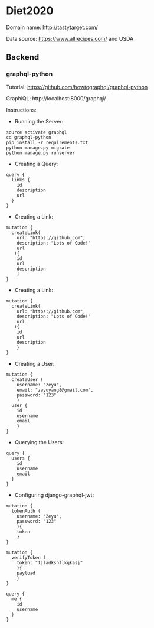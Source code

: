 # Diet2020

Domain name: http://tastytarget.com/

Data source: https://www.allrecipes.com/ and USDA

## Backend
### graphql-python
Tutorial: https://github.com/howtographql/graphql-python

GraphiQL: http://localhost:8000/graphql/

Instructions:

- Running the Server:
```
source activate graphql
cd graphql-python
pip install -r requirements.txt
python manage.py migrate
python manage.py runserver
```
- Creating a Query:
```
query {
  links {
    id
    description
    url
  }
}
```
- Creating a Link:
```
mutation {
  createLink(
    url: "https://github.com",
    description: "Lots of Code!"
    url
   ){
    id
    url
    description
    }
}
```
- Creating a Link:
```
mutation {
  createLink(
    url: "https://github.com",
    description: "Lots of Code!"
    url
   ){
    id
    url
    description
    }
}
```
- Creating a User:
```
mutation {
  createUser (
    username: "Zeyu",
    email: "zeyuyang8@gmail.com",
    password: "123"
    )
  user { 
    id
    username
    email
    }
}
```
- Querying the Users:
```
query {
  users {
    id
    username
    email
  }
}
```
- Configuring django-graphql-jwt:
```
mutation {
  tokenAuth (
    username: "Zeyu",
    password: "123"
    ){ 
    token
    }
}
```

```
mutation {
  verifyToken (
    token: "fjladkshflkgkasj"
    ){ 
    payload
    }
}
```

```
query {
  me {
    id
    username
  }
}
```





